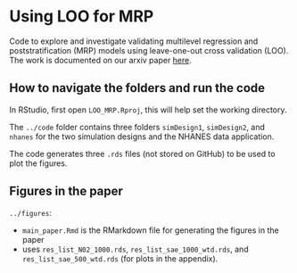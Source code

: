 # Using LOO for MRP
Code to explore and investigate validating multilevel regression and poststratification (MRP) models using leave-one-out cross validation (LOO). The work is documented on our arxiv paper [here](https://arxiv.org/abs/2209.01773).

## How to navigate the folders and run the code 

In RStudio, first open `LOO_MRP.Rproj`, this will help set the working directory. 

The ``../code`` folder contains three folders ``simDesign1``, ``simDesign2``, and ``nhanes`` for the two simulation designs and the NHANES data application.

The code generates three `.rds` files (not stored on GitHub) to be used to plot the figures.


## Figures in the paper 

`../figures`:

- `main_paper.Rmd` is the RMarkdown file for generating the figures in the paper
- uses `res_list_N02_1000.rds`, `res_list_sae_1000_wtd.rds`, and `res_list_sae_500_wtd.rds` (for plots in the appendix).
